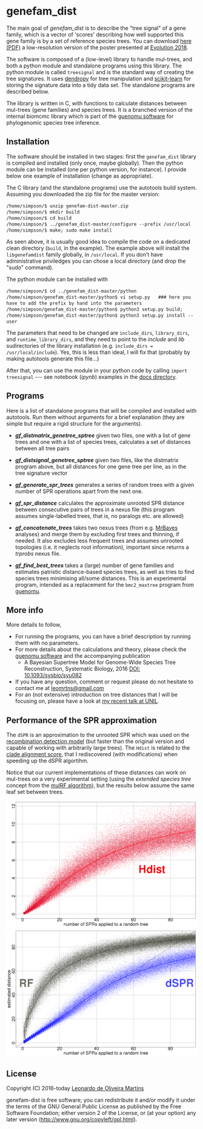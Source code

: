 # genefam_dist

The main goal of *genefam_dist* is to describe the "tree signal" of a gene family, which is a vector of 'scores' describing how well
supported this gene family is by a set of reference species trees. You can download [here (PDF)](docs/Evolution2018_LeoMartinsPoster.pdf) 
a low-resolution version of the poster presented at [Evolution 2018](https://www.evolutionmontpellier2018.org/).

The software is composed of a (low-level) library to handle mul-trees, and both a python module and standalone programs using this library.
The python module is called `treesignal` and is the standard way of creating the tree signatures. It uses
[dendropy](https://www.dendropy.org/) for tree manipulation and [scikit-learn](http://scikit-learn.org) for storing the signature data into
a tidy data set. The standalone programs are described below.

The library is written in C, with functions to calculate distances between mul-trees (gene families) and species trees. It is a branched version of the 
internal biomcmc library which is part of the [guenomu software](https://bitbucket.org/leomrtns/guenomu/) for
phylogenomic species tree inference. 

## Installation
The software should be installed in two stages: first the `genefam_dist` library is compiled and installed (only once, maybe globally). Then the python
module can be installed (one per python version, for instance). I provide below one example of installation (change as appropriate). 

The C library (and the standalone programs) use the autotools build system. Assuming you downloaded the zip file for the master version:

```
/home/simpson/$ unzip genefam-dist-master.zip 
/home/simpson/$ mkdir build
/home/simpson/$ cd build
/home/simpson/$ ../genefam_dist-master/configure --prefix /usr/local
/home/simpson/$ make; sudo make install
```

As seen above, it is usually good idea to compile the code on a dedicated clean directory (`build`, in the example). 
The example above will install the `libgenefamdist` family globally, in `/usr/local`. If you don't have administrative priviledges you can
chose a local directory (and drop the "sudo" command).

The python module can be installed with
```
/home/simpson/$ cd ../genefam_dist-master/python
/home/simpson/genefam_dist-master/python$ vi setup.py   ### here you have to add the prefix by hand into the parameters
/home/simpson/genefam_dist-master/python$ python3 setup.py build;
/home/simpson/genefam_dist-master/python$ python3 setup.py install --user
```

The parameters that need to be changed are `include_dirs`, `library_dirs`, and `runtime_library_dirs`, and they need to point to the
*include* and *lib* sudirectories of the library installation (e.g. `include_dirs = /usr/local/include`).
Yes, this is less than ideal, I will fix that (probably by making autotools generate this file...)

After that, you can use the module in your python code by calling `import treesignal` --- see notebook (*ipynb*) examples in the [docs directory](docs).


## Programs
Here is a list of standalone programs that will be compiled and installed with autotools. Run them without arguments for a brief explanation
(they are simple but require a rigid structure for the arguments).

- ***gf_distmatrix_genetree_sptree*** given two files, one with a list of gene trees and one with a list of species trees,
  calculates a set of distances between all tree pairs

- ***gf_distsignal_genetree_sptree*** given two files, like the distmatrix program above, but all distances for one gene
  tree per line, as in the tree signature vector

- ***gf_generate_spr_trees*** generates a series of random trees with a given number of SPR operations apart from the next
  one.

- ***gf_spr_distance*** calculates the approximate unrooted SPR distance between consecutive pairs of trees in a nexus file
  (this program assumes single-labelled trees, that is, no paralogs etc. are allowed)

- ***gf_concatenate_trees*** takes two nexus trees (from e.g. [MrBayes](http://nbisweden.github.io/MrBayes) analyses) and merge them by
  excluding first trees and thinning, if needed. It also excludes less frequent trees and assumes unrooted topologies (i.e. it neglects root
  information), important since returns a *trprobs* nexus file. 

- ***gf_find_best_trees*** takes a (large) number of gene families and estimates patristic distance-based species trees, as well as tries to
  find species trees minimising all/some distances. This is an experimental program, intended as a replacement for the `bmc2_maxtree` program from 
  [guenomu](https://bitbucket.org/leomrtns/guenomu/).


## More info
More details to follow, 
- For running the programs, you can have a brief description by running them with no parameters.
- For more details about the calculations and theory, please check the [guenomu software](https://bitbucket.org/leomrtns/guenomu/) and the accompanying publication
  - A Bayesian Supertree Model for Genome-Wide Species Tree Reconstruction, Systematic Biology, 2016 [DOI: 10.1093/sysbio/syu082](http://dx.doi.org/10.1093/sysbio/syu082)
- If you have any question, comment or request please do not hesitate to contact me at leomrtns@gmail.com
- For an (not extensive) introduction on tree distances that I will be focusing on, please have a look at [my recent talk at UNIL](http://www.slideshare.net/leomrtns/comparing-phylogenetic-trees-20160616).

## Performance of the SPR approximation
The `dSPR` is an approximation to the unrooted SPR which was used on the [recombination detection model](http://www.plosone.org/article/info%3Adoi%2F10.1371%2Fjournal.pone.0002651)
(but faster than the original version and capable of working with arbitrarily large trees). 
The `Hdist` is related to the [clade alignment score](http://bioinformatics.oxfordjournals.org/content/22/1/117), that I rediscovered (with modifications) when speeding up the 
dSPR algortihm.

Notice that our current implementations of these distances can work on mul-trees on a very experimental setting (using the *extended species tree* concept from the 
[mulRF algorithm](https://www.ncbi.nlm.nih.gov/pubmed/25273112)), but the results below assume the same leaf set between trees. 

![](docs/performance_hdist.png)
![](docs/performance_spr_rf.png)

## License 
Copyright (C) 2016-today  [Leonardo de Oliveira Martins](https://github.com/leomrtns)

genefam-dist is free software; you can redistribute it and/or modify it under the terms of the GNU General Public
License as published by the Free Software Foundation; either version 2 of the License, or (at your option) any later
version (http://www.gnu.org/copyleft/gpl.html).

